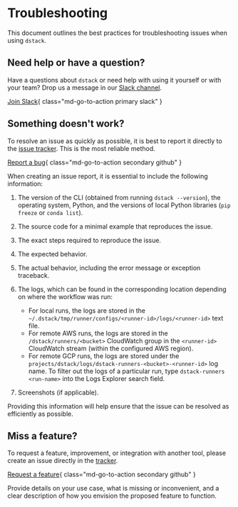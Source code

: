 # Troubleshooting

This document outlines the best practices for troubleshooting issues when using `dstack`.

## Need help or have a question?

Have a questions about `dstack` or need help with using it yourself or with your team? Drop us a message 
in our [Slack channel](https://join.slack.com/t/dstackai/shared_invite/zt-xdnsytie-D4qU9BvJP8vkbkHXdi6clQ).

[Join Slack](https://join.slack.com/t/dstackai/shared_invite/zt-xdnsytie-D4qU9BvJP8vkbkHXdi6clQ){ class="md-go-to-action primary slack" }

## Something doesn't work?

To resolve an issue as quickly as possible, it is best to report it directly to the [issue tracker](https://github.com/dstackai/dstack/issues). 
This is the most reliable method.

[Report a bug](https://github.com/dstackai/dstack/issues/new?assignees=&labels=bug&template=bug_report.yaml&title=%5BBug%5D%3A+){ class="md-go-to-action secondary github" }

When creating an issue report, it is essential to include the following information:

1. The version of the CLI (obtained from running `dstack --version`), the operating system, 
   Python, and the versions of local Python libraries (`pip freeze` or `conda list`).
2. The source code for a minimal example that reproduces the issue.
3. The exact steps required to reproduce the issue.
4. The expected behavior.
5. The actual behavior, including the error message or exception traceback.
6. The logs, which can be found in the corresponding location depending on where the workflow was run:
    - For local runs, the logs are stored in the `~/.dstack/tmp/runner/configs/<runner-id>/logs/<runner-id>` text file.
    - For remote AWS runs, the logs are stored in the `/dstack/runners/<bucket>` 
      CloudWatch group in the `<runner-id>` CloudWatch stream (within the configured AWS region).
    - For remote GCP runs, the logs are stored under the `projects/dstack/logs/dstack-runners-<bucket>-<runner-id>` log name.
      To filter out the logs of a particular run, type `dstack-runners <run-name>` into the Logs Explorer search field.

7. Screenshots (if applicable).

Providing this information will help ensure that the issue can be resolved as efficiently as possible.

## Miss a feature?

To request a feature, improvement, or integration with another tool, please create an issue directly in the
[tracker](https://github.com/dstackai/dstack/issues).

[Request a feature](https://github.com/dstackai/dstack/issues/new?assignees=&labels=feature&template=feature_request.yaml&title=%5BFeature%5D%3A+){ class="md-go-to-action secondary github" }

Provide details on your use case, what is missing or inconvenient, and a clear description of how you envision the proposed feature to function.
